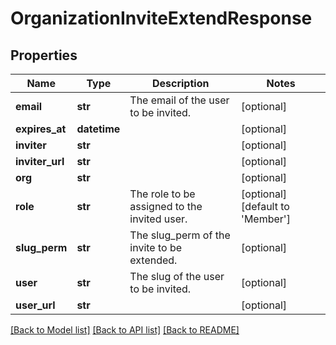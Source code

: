 # OrganizationInviteExtendResponse

## Properties
Name | Type | Description | Notes
------------ | ------------- | ------------- | -------------
**email** | **str** | The email of the user to be invited. | [optional] 
**expires_at** | **datetime** |  | [optional] 
**inviter** | **str** |  | [optional] 
**inviter_url** | **str** |  | [optional] 
**org** | **str** |  | [optional] 
**role** | **str** | The role to be assigned to the invited user. | [optional] [default to 'Member']
**slug_perm** | **str** | The slug_perm of the invite to be extended. | [optional] 
**user** | **str** | The slug of the user to be invited. | [optional] 
**user_url** | **str** |  | [optional] 

[[Back to Model list]](../README.md#documentation-for-models) [[Back to API list]](../README.md#documentation-for-api-endpoints) [[Back to README]](../README.md)


